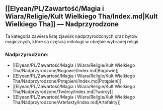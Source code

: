 ## [[Elyean/PL/Zawartość/Magia i Wiara/Religie/Kult Wielkiego Tha/Index.md|Kult Wielkiego Tha]] — Nadprzyrodzone

Ta kategoria zawiera listę zjawisk nadprzyrodzonych oraz bytów magicznych, które są częścią mitologii w obrębie wybranej religii.

### Nadprzyrodzone:
- [[Elyean/PL/Zawartość/Magia i Wiara/Religie/Kult Wielkiego Tha/Nadprzyrodzone/Bogowie/Index.md|Bogowie]]
- [[Elyean/PL/Zawartość/Magia i Wiara/Religie/Kult Wielkiego Tha/Nadprzyrodzone/Potępieni/Index.md|Potępieni]]
- [[Elyean/PL/Zawartość/Magia i Wiara/Religie/Kult Wielkiego Tha/Nadprzyrodzone/Twórcy/Index.md|Twórcy]]
- [[Elyean/PL/Zawartość/Magia i Wiara/Religie/Kult Wielkiego Tha/Nadprzyrodzone/Artefakty/Index.md|Artefakty]]